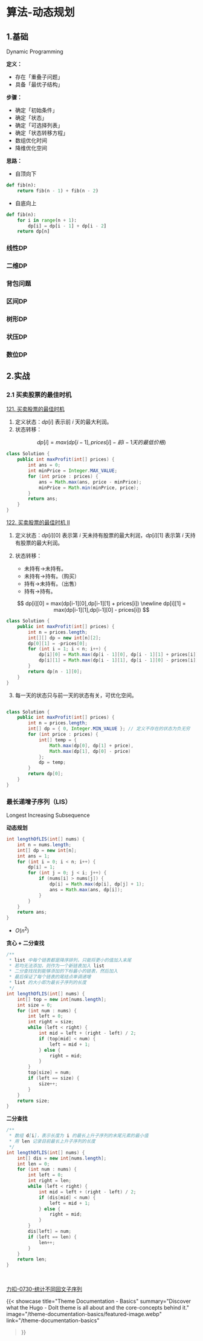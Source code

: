 # 算法-动态规划


<!--more-->

## 1.基础

Dynamic Programming

**定义：**

- 存在「重叠子问题」
- 具备「最优子结构」

**步骤：**

- 确定「初始条件」
- 确定「状态」
- 确定「可选择列表」
- 确定「状态转移方程」
- 数组优化时间
- 降维优化空间

**思路：**

- 自顶向下

```python
def fib(n):
    return fib(n - 1) + fib(n - 2)
```

- 自底向上

```python
def fib(n):
    for i in range(n + 1):
        dp[i] = dp[i - 1] + dp[i - 2]
    return dp[n]
```

### 线性DP

### 二维DP

### 背包问题

### 区间DP

### 树形DP

### 状压DP

### 数位DP

## 2.实战

### 2.1 买卖股票的最佳时机

[121. 买卖股票的最佳时机](https://leetcode.cn/problems/best-time-to-buy-and-sell-stock/)

1. 定义状态：$dp[i]$ 表示前 $i$ 天的最大利润。
2. 状态转移：

$$
dp[i] = max(dp[i-1], prices[i] - 前i-1天的最低价格)
$$

```java
class Solution {
    public int maxProfit(int[] prices) {
        int ans = 0;
        int minPrice = Integer.MAX_VALUE;
        for (int price : prices) {
            ans = Math.max(ans, price - minPrice);
            minPrice = Math.min(minPrice, price);
        }
        return ans;
    }
}
```

[122. 买卖股票的最佳时机 II](https://leetcode.cn/problems/best-time-to-buy-and-sell-stock-ii/)

1. 定义状态：$dp[i][0]$ 表示第 $i$ 天未持有股票的最大利润，$dp[i][1]$ 表示第 $i$ 天持有股票的最大利润。
2. 状态转移：

    - 未持有->未持有。
    - 未持有->持有。（购买）
    - 持有->未持有。（出售）
    - 持有->持有。

$$
dp[i][0] = max(dp[i-1][0],dp[i-1][1] + prices[i]) \newline
dp[i][1] = max(dp[i-1][1],dp[i-1][0] - prices[i])
$$

```java
class Solution {
    public int maxProfit(int[] prices) {
        int n = prices.length;
        int[][] dp = new int[n][2];
        dp[0][1] = -prices[0];
        for (int i = 1; i < n; i++) {
            dp[i][0] = Math.max(dp[i - 1][0], dp[i - 1][1] + prices[i]);
            dp[i][1] = Math.max(dp[i - 1][1], dp[i - 1][0] - prices[i]);
        }
        return dp[n - 1][0];
    }
}
```

3. 每一天的状态只与前一天的状态有关，可优化空间。

```java

class Solution {
    public int maxProfit(int[] prices) {
        int n = prices.length;
        int[] dp = { 0, Integer.MIN_VALUE }; // 定义不存在的状态为负无穷
        for (int price : prices) {
            int[] temp = {
                Math.max(dp[0], dp[1] + price),
                Math.max(dp[1], dp[0] - price)
            };
            dp = temp;
        }
        return dp[0];
    }
}
```

### 最长递增子序列（LIS）

Longest Increasing Subsequence

**动态规划**

```java
int lengthOfLIS(int[] nums) {
    int n = nums.length;
    int[] dp = new int[n];
    int ans = 1;
    for (int i = 0; i < n; i++) {
        dp[i] = 1;
        for (int j = 0; j < i; j++) {
            if (nums[i] > nums[j]) {
                dp[i] = Math.max(dp[i], dp[j] + 1);
                ans = Math.max(ans, dp[i]);
            }
        }
    }
    return ans;
}
```

- $O(n^2)$

**贪心 + 二分查找**

```java
/**
 * list 中每个链表都是降序排列，只能将更小的值加入末尾
 * 若均无法添加，则作为一个新链表加入 list
 * 二分查找找到能够添加的下标最小的链表，然后加入
 * 最后保证了每个链表的尾结点单调递增
 * list 的大小即为最长子序列的长度
 */
int lengthOfLIS(int[] nums) {
    int[] top = new int[nums.length];
    int size = 0;
    for (int num : nums) {
        int left = 0;
        int right = size;
        while (left < right) {
            int mid = left + (right - left) / 2;
            if (top[mid] < num) {
                left = mid + 1;
            } else {
                right = mid;
            }
        }
        top[size] = num;
        if (left == size) {
            size++;
        }
    }
    return size;
}
```

**二分查找**

```java
/**
 * 数组 d[i]，表示长度为 i 的最长上升子序列的末尾元素的最小值
 * 用 len 记录目前最长上升子序列的长度
 */
int lengthOfLIS(int[] nums) {
    int[] dis = new int[nums.length];
    int len = 0;
    for (int num : nums) {
        int left = 0;
        int right = len;
        while (left < right) {
            int mid = left + (right - left) / 2;
            if (dis[mid] < num) {
                left = mid + 1;
            } else {
                right = mid;
            }
        }
        dis[left] = num;
        if (left == len) {
            len++;
        }
    }
    return len;
}
```

<br />

[力扣-0730-统计不同回文子序列](../../posts/力扣-0730-统计不同回文子序列/)

{{< showcase
title="Theme Documentation - Basics"
summary="Discover what the Hugo - DoIt theme is all about and the core-concepts behind it."
image="/theme-documentation-basics/featured-image.webp"
link="/theme-documentation-basics"
>}}

